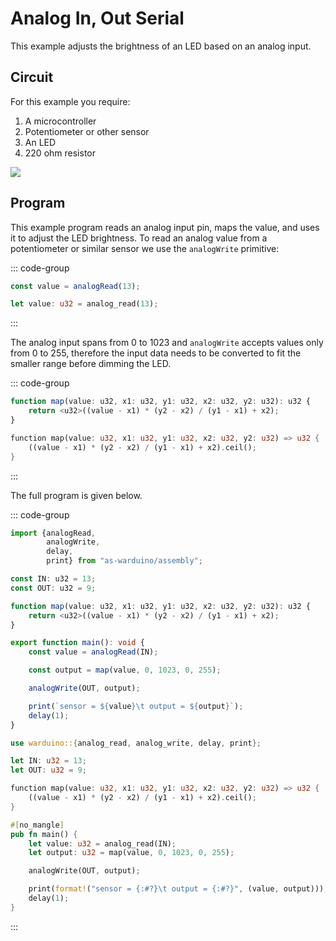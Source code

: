 # Analog In, Out Serial

This example adjusts the brightness of an LED based on an analog input.

## Circuit

For this example you require:

1. A microcontroller 
2. Potentiometer or other sensor
3. An LED
4. 220 ohm resistor

<img src="/images/analog-circuit.svg" class="circuit">

## Program

This example program reads an analog input pin, maps the value, and uses it to adjust the LED brightness.
To read an analog value from a potentiometer or similar sensor we use the `analogWrite` primitive:

::: code-group
```ts [AS]
const value = analogRead(13);
```

```rust [Rust]
let value: u32 = analog_read(13);
```
:::

The analog input spans from 0 to 1023 and `analogWrite` accepts values only from 0 to 255, therefore the input data needs to be converted to fit the smaller range before dimming the LED.

::: code-group
```ts [AS]
function map(value: u32, x1: u32, y1: u32, x2: u32, y2: u32): u32 {
    return <u32>((value - x1) * (y2 - x2) / (y1 - x1) + x2);
}
```

```rust [Rust]
function map(value: u32, x1: u32, y1: u32, x2: u32, y2: u32) => u32 {
    ((value - x1) * (y2 - x2) / (y1 - x1) + x2).ceil();
}

```
:::

The full program is given below.

::: code-group
```ts [AS]
import {analogRead,
        analogWrite,
        delay,
        print} from "as-warduino/assembly";

const IN: u32 = 13;
const OUT: u32 = 9;

function map(value: u32, x1: u32, y1: u32, x2: u32, y2: u32): u32 {
    return <u32>((value - x1) * (y2 - x2) / (y1 - x1) + x2);
}

export function main(): void {
    const value = analogRead(IN);

    const output = map(value, 0, 1023, 0, 255);

    analogWrite(OUT, output);

    print(`sensor = ${value}\t output = ${output}`);
    delay(1);
}
```

```rust [Rust]
use warduino::{analog_read, analog_write, delay, print};

let IN: u32 = 13;
let OUT: u32 = 9;

function map(value: u32, x1: u32, y1: u32, x2: u32, y2: u32) => u32 {
    ((value - x1) * (y2 - x2) / (y1 - x1) + x2).ceil();
}

#[no_mangle]
pub fn main() {
    let value: u32 = analog_read(IN);
    let output: u32 = map(value, 0, 1023, 0, 255);

    analogWrite(OUT, output);

    print(format!("sensor = {:#?}\t output = {:#?}", (value, output)));
    delay(1);
}
```
:::
